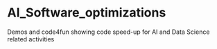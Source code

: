 # AI_Software_optimizations
Demos and code4fun showing code speed-up for AI and Data Science related activities

